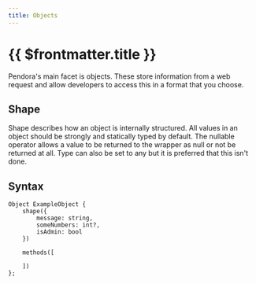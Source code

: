 ```yaml
---
title: Objects
---
```


# {{ $frontmatter.title }}

Pendora's main facet is objects. These store information from a web request and allow developers to access this in a format that you choose.

## Shape
Shape describes how an object is internally structured. All values in an object should be strongly and statically typed by default. The nullable operator allows a value to be returned to the wrapper as null or not be returned at all. Type can also be set to any but it is preferred that this isn't done.

## Syntax
```
Object ExampleObject {
    shape({
        message: string,
        someNumbers: int?,
        isAdmin: bool
    })
    
    methods([

    ])
};
```